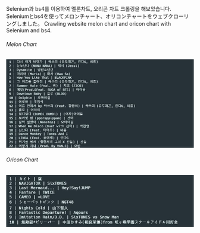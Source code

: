 Selenium과 bs4를 이용하여 멜론차트, 오리콘 차트 크롤링을 해보았습니다.
Seleniumとbs4を使ってメロンチャート、オリコンチャートをウェブクローリングしました。
Crawling website melon chart and oricon chart with Selenium and bs4.


###### Melon Chart  
![melon](./img/melon.JPG)


###### Oricon Chart  
![oricon](./img/oricon.JPG)
